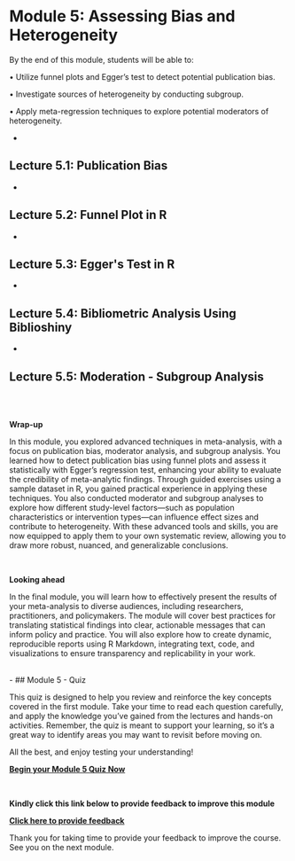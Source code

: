 <script>
document.addEventListener("DOMContentLoaded", function() {
  var password = prompt("Enter password to view the course:");
  if (password !== "Course2025!") {
    document.body.innerHTML = "<h2>Access denied</h2>";
  }
});
</script>

# Module 5: Assessing Bias and Heterogeneity

By the end of this module, students will be able to:

•	Utilize funnel plots and Egger’s test to detect potential publication bias.

•	Investigate sources of heterogeneity by conducting subgroup.

•	Apply meta-regression techniques to explore potential moderators of heterogeneity.


-
## Lecture 5.1: Publication Bias 





-
## Lecture 5.2: Funnel Plot in R




-
## Lecture 5.3: Egger's Test in R



-
## Lecture 5.4: Bibliometric Analysis Using Biblioshiny



-
## Lecture 5.5: Moderation - Subgroup Analysis 



<br><br>

**Wrap-up**

In this module, you explored advanced techniques in meta-analysis, with a focus on publication bias, moderator analysis, and subgroup analysis. You learned how to detect publication bias using funnel plots and assess it statistically with Egger’s regression test, enhancing your ability to evaluate the credibility of meta-analytic findings. Through guided exercises using a sample dataset in R, you gained practical experience in applying these techniques. You also conducted moderator and subgroup analyses to explore how different study-level factors—such as population characteristics or intervention types—can influence effect sizes and contribute to heterogeneity. With these advanced tools and skills, you are now equipped to apply them to your own systematic review, allowing you to draw more robust, nuanced, and generalizable conclusions. 

<br>

**Looking ahead**

In the final module, you will learn how to effectively present the results of your meta-analysis to diverse audiences, including researchers, practitioners, and policymakers. The module will cover best practices for translating statistical findings into clear, actionable messages that can inform policy and practice. You will also explore how to create dynamic, reproducible reports using R Markdown, integrating text, code, and visualizations to ensure transparency and replicability in your work.

<br>
-
## Module 5 - Quiz 

This quiz is designed to help you review and reinforce the key concepts covered in the first module. Take your time to read each question carefully, and apply the knowledge you’ve gained from the lectures and hands-on activities. Remember, the quiz is meant to support your learning, so it’s a great way to identify areas you may want to revisit before moving on.

All the best, and enjoy testing your understanding!

[**Begin your Module 5 Quiz Now**](link)

<br>


**Kindly click this link below to provide feedback to improve this module**

[**Click here to provide feedback**](link)



Thank you for taking time to provide your feedback to improve the course. See you on the next module. 

